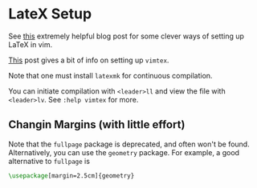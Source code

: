 # LateX Setup
See [this](https://castel.dev/post/lecture-notes-1/) extremely helpful blog post for some clever ways of setting up LaTeX in vim.

[This](https://wikimatze.de/vimtex-the-perfect-tool-for-working-with-tex-and-vim/) post gives a bit of info on setting up `vimtex`.

Note that one must install `latexmk` for continuous compilation.

You can initiate compilation with `<leader>ll` and view the file with `<leader>lv`.  See `:help vimtex` for more.

## Changin Margins (with little effort)
Note that the `fullpage` package is deprecated, and often won't be found.  Alternatively, you can use the `geometry` package.  For example, a good alternative
to `fullpage` is
```latex
\usepackage[margin=2.5cm]{geometry}
```
